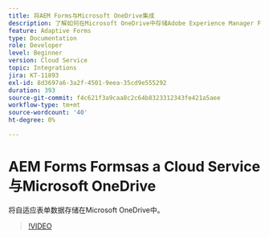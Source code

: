 ```yaml
---
title: 将AEM Forms与Microsoft OneDrive集成
description: 了解如何在Microsoft OneDrive中存储Adobe Experience Manager Formsas a Cloud Service提交数据。
feature: Adaptive Forms
type: Documentation
role: Developer
level: Beginner
version: Cloud Service
topic: Integrations
jira: KT-11893
exl-id: 8d3697a6-3a2f-4501-9eea-35cd9e555292
duration: 393
source-git-commit: f4c621f3a9caa8c2c64b8323312343fe421a5aee
workflow-type: tm+mt
source-wordcount: '40'
ht-degree: 0%

---
```


# AEM Forms Formsas a Cloud Service与Microsoft OneDrive

将自适应表单数据存储在Microsoft OneDrive中。

>[!VIDEO](https://video.tv.adobe.com/v/3415792/?quality=12&learn=on)
